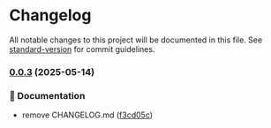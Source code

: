 # Changelog

All notable changes to this project will be documented in this file. See [standard-version](https://github.com/conventional-changelog/standard-version) for commit guidelines.

### [0.0.3](https://github.com/TecFancy/react-components/compare/v2.0.2...v0.0.3) (2025-05-14)

### 📝 Documentation

- remove CHANGELOG.md ([f3cd05c](https://github.com/TecFancy/react-components/commit/f3cd05c3081dba27fab3d25ef14651d5d39f38d1))

